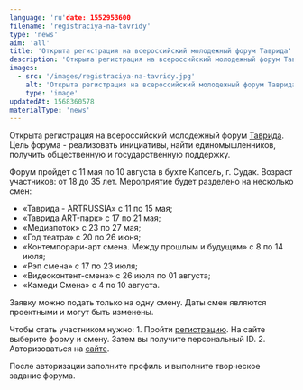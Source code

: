 ```yaml
---
language: 'ru'date: 1552953600
filename: 'registraciya-na-tavridy'
type: 'news'
aim: 'all'
title: 'Открыта регистрация на всероссийский молодежный форум Таврида'
description: 'Открыта регистрация на всероссийский молодежный форум Таврида'
images:
  - src: '/images/registraciya-na-tavridy.jpg'
    alt: 'Открыта регистрация на всероссийский молодежный форум Таврида'
    type: 'image'
updatedAt: 1568360578
materialType: 'news'
---
```

Открыта регистрация на всероссийский молодежный форум [Таврида](https://vk.com/tavridaforum). Цель форума - реализовать инициативы, найти единомышленников, получить общественную и государственную поддержку.

Форум пройдет с 11 мая по 10 августа в бухте Капсель, г. Судак. Возраст участников: от 18 до 35 лет. Мероприятие будет разделено на несколько смен:

*   «Таврида - ARTRUSSIA» с 11 по 15 мая;
*   «Таврида ART-парк» с 17 по 21 мая;
*   «Медиапоток» с 23 по 27 мая;
*   «Год театра» с 20 по 26 июня;
*   «Контемпорари-арт смена. Между прошлым и будущим» с 8 по 14 июля;
*   «Рэп смена» с 17 по 23 июля;
*   «Видеоконтент-смена» с 26 июля по 01 августа;
*   «Камеди Смена» с 4 по 10 августа.

Заявку можно подать только на одну смену. Даты смен являются проектными и могут быть изменены.

Чтобы стать участником нужно: 1. Пройти [регистрацию](https://myrosmol.ru/). На сайте выберите форму и смену. Затем вы получите персональный ID. 2. Авторизоваться на [сайте](http://%D0%BC%D1%8B%D1%81%D1%82%D0%B0%D0%B2%D1%80%D0%B8%D0%B4%D1%8B.%D1%80%D1%84/presentation/ru).

После авторизации заполните профиль и выполните творческое задание форума.
